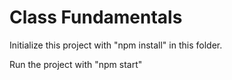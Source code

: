 # Class Fundamentals

Initialize this project with "npm install" in this folder.

Run the project with "npm start"
